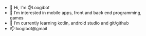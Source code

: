 - 👋 Hi, I’m @Loogibot
- 👀 I’m interested in mobile apps, front and back end programming, games
- 🌱 I’m currently learning kotlin, android studio and git/github
- 📫 loogibot@gmail 

<!---
Loogibot/Loogibot is a ✨ special ✨ repository because its `README.md` (this file) appears on your GitHub profile.
You can click the Preview link to take a look at your changes.
--->
